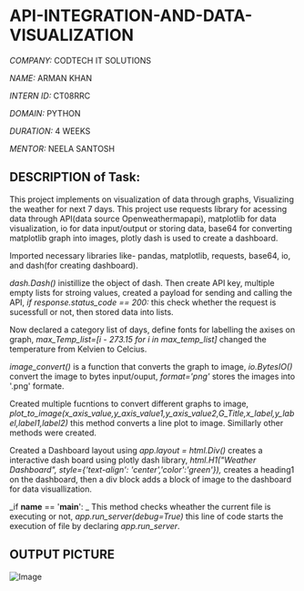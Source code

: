 # API-INTEGRATION-AND-DATA-VISUALIZATION


_COMPANY:_ CODTECH IT SOLUTIONS

_NAME:_ ARMAN KHAN

_INTERN ID:_ CT08RRC

_DOMAIN:_ PYTHON 

_DURATION:_ 4 WEEKS

_MENTOR:_  NEELA SANTOSH

## DESCRIPTION of Task:
This project implements on visualization of data through graphs, Visualizing the weather for next 7 days. This project use requests library for acessing data through API(data source Openweathermapapi), matplotlib for data visualization, io for data input/output or storing data, base64 for converting matplotlib graph into images, plotly dash is used to create a dashboard. 

Imported necessary libraries like- pandas, matplotlib, requests, base64, io, and dash(for creating dashboard).

_dash.Dash()_ inistillize the object of dash. Then create API key, multiple empty lists for stroing values, created a payload for sending and calling the API, _if response.status_code == 200:_ this check whether the request is sucessfull or not, then stored data into lists.

Now declared a category list of days, define fonts for labelling the axises on graph, _max_Temp_list=[i - 273.15 for i in max_temp_list]_ changed the temperature from Kelvien to Celcius.

_image_convert()_ is a function that converts the graph to image, _io.BytesIO()_ convert the image to bytes input/ouput, _format='png'_ stores the images into '.png' formate.

Created multiple fucntions to convert different graphs to image,
_plot_to_image(x_axis_value,y_axis_value1,y_axis_value2,G_Title,x_label,y_label,label1,label2)_ this method converts a line plot to image. Simillarly other methods were created.

Created a Dashboard layout using _app.layout = html.Div()_ creates a interactive dash board using plotly dash library,
_html.H1("Weather Dashboard", style={'text-align': 'center','color':'green'}),_ creates a heading1 on the dashboard, then a div block adds a block of image to the dashboard for data visuallization.

_if __name__ == '__main__': _ This method checks wheather the current file is executing or not, _app.run_server(debug=True)_ this line of code starts the execution of file by declaring _app.run_server_.


## OUTPUT PICTURE
![Image](https://github.com/user-attachments/assets/64dfe2de-f08f-482d-9ccd-c6d1fdd7a434)

